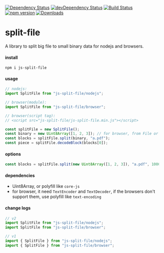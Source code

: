 [![Dependency Status](https://david-dm.org/plantain-00/js-split-file.svg)](https://david-dm.org/plantain-00/js-split-file)
[![devDependency Status](https://david-dm.org/plantain-00/js-split-file/dev-status.svg)](https://david-dm.org/plantain-00/js-split-file#info=devDependencies)
[![Build Status](https://travis-ci.org/plantain-00/js-split-file.svg?branch=master)](https://travis-ci.org/plantain-00/js-split-file)
[![npm version](https://badge.fury.io/js/js-split-file.svg)](https://badge.fury.io/js/js-split-file)
[![Downloads](https://img.shields.io/npm/dm/js-split-file.svg)](https://www.npmjs.com/package/js-split-file)

# split-file
A library to split big file to small binary data for nodejs and browsers.

#### install

`npm i js-split-file`

#### usage

```ts
// nodejs:
import SplitFile from "js-split-file/nodejs";

// browser(module):
import SplitFile from "js-split-file/browser";

// browser(script tag):
// <script src="js-split-file/js-split-file.min.js"></script>

const splitFile = new SplitFile();
const binary = new Uint8Array([1, 2, 3]); // for browser, from File or Blob to Uint8Array; for nodejs, from Buffer to Uint8Array
const blocks = splitFile.split(binary, "a.pdf");
const piece = splitFile.decodeBlock(blocks[0]);
```

#### options

```ts
const blocks = splitFile.split(new Uint8Array([1, 2, 3]), "a.pdf", 10000); // each piece's size <= 10000B
```

#### dependencies

+ Uint8Array, or polyfill like `core-js`
+ for browser, it need `TextEncoder` and `TextDecoder`, if the browsers don't support them, use polyfill like `text-encoding`

#### change logs

```ts
// v2
import SplitFile from "js-split-file/nodejs";
import SplitFile from "js-split-file/browser";

// v1
import { SplitFile } from "js-split-file/nodejs";
import { SplitFile } from "js-split-file/browser";
```
